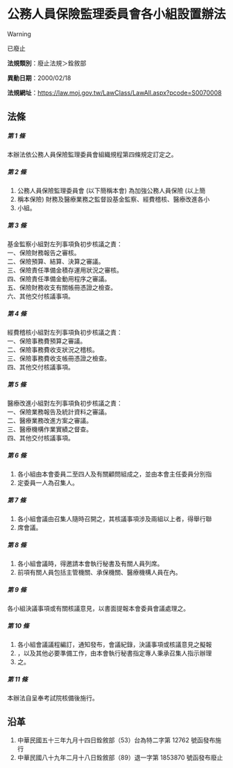 # 公務人員保險監理委員會各小組設置辦法


> [!WARNING]
> 已廢止


**法規類別**：廢止法規＞銓敘部

**異動日期**：2000/02/18  

**法規網址**：https://law.moj.gov.tw/LawClass/LawAll.aspx?pcode=S0070008



## 法條
##### 第 1 條
本辦法依公務人員保險監理委員會組織規程第四條規定訂定之。

##### 第 2 條
1. 公務人員保險監理委員會 (以下簡稱本會) 為加強公務人員保險 (以上簡
1. 稱本保險) 財務及醫療業務之監督設基金監察、經費稽核、醫療改進各小
1. 小組。

##### 第 3 條
基金監察小組對左列事項負初步核議之責：  
一、保險財務報告之審核。  
二、保險預算、結算、決算之審議。  
三、保險責任準備金積存運用狀況之審核。  
四、保險責任準備金動用程序之審議。  
五、保險財務收支有關帳冊憑證之檢查。  
六、其他交付核議事項。

##### 第 4 條
經費稽核小組對左列事項負初步核議之責：  
一、保險事務費預算之審議。  
二、保險事務費收支狀況之稽核。  
三、保險事務費收支帳冊憑證之檢查。  
四、其他交付核議事項。

##### 第 5 條
醫療改進小組對左列事項負初步核議之責：  
一、保險業務報告及統計資料之審議。  
二、醫療業務改進方案之審議。  
三、醫療機構作業實績之督查。  
四、其他交付核議事項。

##### 第 6 條
1. 各小組由本會委員二至四人及有關顧問組成之，並由本會主任委員分別指
1. 定委員一人為召集人。

##### 第 7 條
1. 各小組會議由召集人隨時召開之，其核議事項涉及兩組以上者，得舉行聯
1. 席會議。

##### 第 8 條
1. 各小組會議時，得邀請本會執行秘書及有關人員列席。
1. 前項有關人員包括主管機關、承保機關、醫療機構人員在內。

##### 第 9 條
各小組決議事項或有關核議意見，以書面提報本會委員會議處理之。

##### 第 10 條
1. 各小組會議議程編訂，通知發布，會議紀錄，決議事項或核議意見之擬報
1. ，以及其他必要準備工作，由本會執行秘書指定專人秉承召集人指示辦理
1. 之。

##### 第 11 條
本辦法自呈奉考試院核備後施行。

## 沿革
1. 中華民國五十三年九月十四日銓敘部（53）台為特二字第 12762  號函發布施行
1. 中華民國八十九年二月十八日銓敘部（89）退一字第 1853870  號函發布廢止
